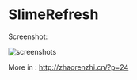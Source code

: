 SlimeRefresh
=================================================

Screenshot:

![screenshots](http://www.sctab.com:8080/ftp/screenshot1.png)

More in : http://zhaorenzhi.cn/?p=24